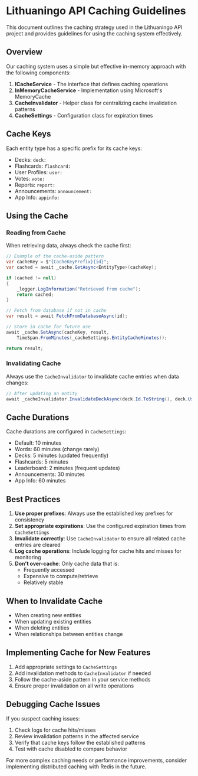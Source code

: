 # Lithuaningo API Caching Guidelines

This document outlines the caching strategy used in the Lithuaningo API project and provides guidelines for using the caching system effectively.

## Overview

Our caching system uses a simple but effective in-memory approach with the following components:

1. **ICacheService** - The interface that defines caching operations
2. **InMemoryCacheService** - Implementation using Microsoft's MemoryCache
3. **CacheInvalidator** - Helper class for centralizing cache invalidation patterns
4. **CacheSettings** - Configuration class for expiration times

## Cache Keys

Each entity type has a specific prefix for its cache keys:

- Decks: `deck:`
- Flashcards: `flashcard:`
- User Profiles: `user:`
- Votes: `vote:`
- Reports: `report:`
- Announcements: `announcement:`
- App Info: `appinfo:`

## Using the Cache

### Reading from Cache

When retrieving data, always check the cache first:

```csharp
// Example of the cache-aside pattern
var cacheKey = $"{CacheKeyPrefix}{id}";
var cached = await _cache.GetAsync<EntityType>(cacheKey);

if (cached != null)
{
    _logger.LogInformation("Retrieved from cache");
    return cached;
}

// Fetch from database if not in cache
var result = await FetchFromDatabaseAsync(id);

// Store in cache for future use
await _cache.SetAsync(cacheKey, result,
    TimeSpan.FromMinutes(_cacheSettings.EntityCacheMinutes));

return result;
```

### Invalidating Cache

Always use the `CacheInvalidator` to invalidate cache entries when data changes:

```csharp
// After updating an entity
await _cacheInvalidator.InvalidateDeckAsync(deck.Id.ToString(), deck.UserId.ToString());
```

## Cache Durations

Cache durations are configured in `CacheSettings`:

- Default: 10 minutes
- Words: 60 minutes (change rarely)
- Decks: 5 minutes (updated frequently)
- Flashcards: 5 minutes
- Leaderboard: 2 minutes (frequent updates)
- Announcements: 30 minutes
- App Info: 60 minutes

## Best Practices

1. **Use proper prefixes**: Always use the established key prefixes for consistency
2. **Set appropriate expirations**: Use the configured expiration times from `CacheSettings`
3. **Invalidate correctly**: Use `CacheInvalidator` to ensure all related cache entries are cleared
4. **Log cache operations**: Include logging for cache hits and misses for monitoring
5. **Don't over-cache**: Only cache data that is:
   - Frequently accessed
   - Expensive to compute/retrieve
   - Relatively stable

## When to Invalidate Cache

- When creating new entities
- When updating existing entities
- When deleting entities
- When relationships between entities change

## Implementing Cache for New Features

1. Add appropriate settings to `CacheSettings`
2. Add invalidation methods to `CacheInvalidator` if needed
3. Follow the cache-aside pattern in your service methods
4. Ensure proper invalidation on all write operations

## Debugging Cache Issues

If you suspect caching issues:

1. Check logs for cache hits/misses
2. Review invalidation patterns in the affected service
3. Verify that cache keys follow the established patterns
4. Test with cache disabled to compare behavior

For more complex caching needs or performance improvements, consider implementing distributed caching with Redis in the future.

